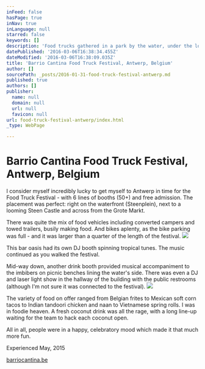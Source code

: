 ```yaml
---
inFeed: false
hasPage: true
inNav: true
inLanguage: null
starred: false
keywords: []
description: 'Food trucks gathered in a park by the water, under the looming castle'
datePublished: '2016-03-06T16:38:34.455Z'
dateModified: '2016-03-06T16:38:09.035Z'
title: 'Barrio Cantina Food Truck Festival, Antwerp, Belgium'
author: []
sourcePath: _posts/2016-01-31-food-truck-festival-antwerp.md
published: true
authors: []
publisher:
  name: null
  domain: null
  url: null
  favicon: null
url: food-truck-festival-antwerp/index.html
_type: WebPage

---
```

# Barrio Cantina Food Truck Festival, Antwerp, Belgium

I consider myself incredibly lucky to get myself to Antwerp in time for the Food Truck Festival - with 6 lines of booths (50+) and free admission. The placement was perfect:  right on the waterfront (Steenplein), next to a looming Steen Castle and across from the Grote Markt. 

There was quite the mix of food vehicles including converted campers and towed trailers,  busily making food. And bikes aplenty, as the bike parking was full - and it was larger than a quarter of the length of the festival.
![](https://the-grid-user-content.s3-us-west-2.amazonaws.com/6ccf9c12-2623-4caa-9478-6936e06255df.jpg)

This bar oasis had its own DJ booth spinning tropical tunes.  The music continued as you walked the festival.  

Mid-way down, another drink booth provided musical accompaniment to the imbibers on picnic benches lining the water's side.  There was even a DJ and laser light show in the hallway of the building with the public restrooms (although I'm not sure it was connected to the festival).
![](https://the-grid-user-content.s3-us-west-2.amazonaws.com/5e1c97f5-09bd-4b3e-bbec-d0ca4c6381d4.JPG)

The variety of food on offer ranged from Belgian frites to Mexican soft corn tacos to Indian tandoori chicken and naan to Vietnamese spring rolls.  I was in foodie heaven.  A fresh coconut drink was all the rage, with a long line-up waiting for the team to hack each coconut open.

All in all, people were in a happy, celebratory mood which made it that much more fun.

Experienced May, 2015

[barriocantina.be][0]

[0]: http://www.barriocantina.be/